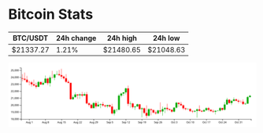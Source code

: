 # Bitcoin Stats

BTC/USDT|24h change|24h high|24h low|
|---|---|---|---|
|$21337.27|1.21%|$21480.65|$21048.63|

<img src="./chart.svg">
